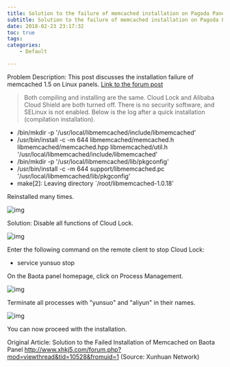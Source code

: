 ```yaml
---
title: Solution to the failure of memcached installation on Pagoda Panel
subtitle: Solution to the failure of memcached installation on Pagoda Panel
date: 2018-02-23 23:17:32
toc: true
tags: 
categories: 
    - Default

---
```


Problem Description:
This post discusses the installation failure of memcached 1.5 on Linux panels. [Link to the forum post](https://www.bt.cn/bbs/forum.php?mod=viewthread&tid=11080&extra=)

> Both compiling and installing are the same. Cloud Lock and Alibaba Cloud Shield are both turned off. There is no security software, and SELinux is not enabled. Below is the log after a quick installation (compilation installation).

- /bin/mkdir -p '/usr/local/libmemcached/include/libmemcached'
- /usr/bin/install -c -m 644 libmemcached/memcached.h libmemcached/memcached.hpp libmemcached/util.h '/usr/local/libmemcached/include/libmemcached'
- /bin/mkdir -p '/usr/local/libmemcached/lib/pkgconfig'
- /usr/bin/install -c -m 644 support/libmemcached.pc '/usr/local/libmemcached/lib/pkgconfig'
- make[2]: Leaving directory `/root/libmemcached-1.0.18'

Reinstalled many times.

![img](https://raw.githubusercontent.com/james-curtis/james-curtis.github.io/static/images/d4efd20a5a074f32abf04190647dc2d9.png)

Solution:
Disable all functions of Cloud Lock.

![img](https://raw.githubusercontent.com/james-curtis/james-curtis.github.io/static/images/76d1a8c0aee09071e12bba486c4d7f84.png)

Enter the following command on the remote client to stop Cloud Lock:

- service yunsuo stop

On the Baota panel homepage, click on Process Management.

![img](https://raw.githubusercontent.com/james-curtis/james-curtis.github.io/static/images/2b001aa4a8a6faaf0739e461d44a4989.png)

Terminate all processes with "yunsuo" and "aliyun" in their names.

![img](https://raw.githubusercontent.com/james-curtis/james-curtis.github.io/static/images/3f4187e62da8ffb19b6f0c4cef235bf7.png)

You can now proceed with the installation.

Original Article:
Solution to the Failed Installation of Memcached on Baota Panel
http://www.xhkj5.com/forum.php?mod=viewthread&tid=10528&fromuid=1
(Source: Xunhuan Network)
